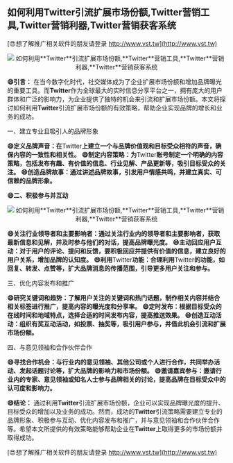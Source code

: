 ## **如何利用**Twitter**引流扩展市场份额,**Twitter**营销工具,**Twitter**营销利器,**Twitter**营销获客系统**

[😍想了解推广相关软件的朋友请登录 http://www.vst.tw](http://www.vst.tw)

 <center><img src="https://vst.tw/MP4/tuiguang/png/8.png" alt="如何利用**Twitter**引流扩展市场份额,**Twitter**营销工具,**Twitter**营销利器,**Twitter**营销获客系统"></center>

**😄引言：**
在当今数字化时代，社交媒体成为了企业扩展市场份额和增加品牌曝光的重要工具。而**Twitter**作为全球最大的实时信息分享平台之一，拥有庞大的用户群体和广泛的影响力，为企业提供了独特的机会来引流和扩展市场份额。本文将探讨如何利用**Twitter**引流扩展市场份额的有效策略，帮助企业实现品牌的增长和业务的成功。

一、建立专业且吸引人的品牌形象

**😄定义品牌声音：在**Twitter**上建立一个与品牌价值观和目标受众相符的声音，确保内容的一致性和相关性。**
**😄制定内容策略：为**Twitter**账号制定一个明确的内容策略，包括发布有趣、有价值的信息、行业见解、产品更新等，吸引目标受众的关注。**
**😄创造品牌故事：通过讲述品牌故事，引发用户情感共鸣，并建立真实、可信赖的品牌形象。**

**😄二、积极参与并互动**

 <center><img src="https://vst.tw/MP4/tuiguang/png/2.png" alt="如何利用**Twitter**引流扩展市场份额,**Twitter**营销工具,**Twitter**营销利器,**Twitter**营销获客系统"></center>

**😄关注行业领导者和主要影响者：通过关注行业内的领导者和主要影响者，获取最新信息和见解，并及时参与他们的对话，提高品牌曝光度。**
**😄主动回应用户互动：对于用户的评论、提问和反馈，要积极回应并提供有价值的信息，建立良好的用户关系，增加品牌的认知度。**
**😄利用**Twitter**功能：合理利用**Twitter**的功能，如回复、转发、点赞等，扩大品牌消息的传播范围，引导更多用户关注和参与。**

三、优化内容发布和推广

**😄研究关键词和趋势：了解用户关注的关键词和热门话题，制作相关内容并结合相关标签进行推广，提高内容的曝光度和分享率。**
**😄定时发布：根据目标受众的在线时间和地域特点，选择合适的时间发布内容，提高推送效果。**
**😄创造互动活动：组织有奖互动活动，如投票、抽奖等，吸引用户参与，并借此机会引流和扩展市场份额。**

四、与意见领袖和合作伙伴合作

**😄寻找合作机会：与行业内的意见领袖、其他公司或个人进行合作，共同举办活动、发起话题讨论等，扩大品牌的影响力和市场份额。**
**😄邀请嘉宾参与：邀请行业内的专家、意见领袖或知名人士参与品牌相关的讨论，提高品牌在目标受众中的认可度和影响力。**

**😄结论：**
通过利用**Twitter**引流扩展市场份额，企业可以实现品牌曝光度的提升、目标受众的增加以及业务的成功。然而，成功的**Twitter**引流策略需要建立专业的品牌形象、积极参与互动、优化内容发布和推广，并与意见领袖和合作伙伴合作等。希望本文所提供的有效策略能够帮助企业在**Twitter**上取得更多的市场份额并取得成功。

[😍想了解推广相关软件的朋友请登录 http://www.vst.tw](http://www.vst.tw)



